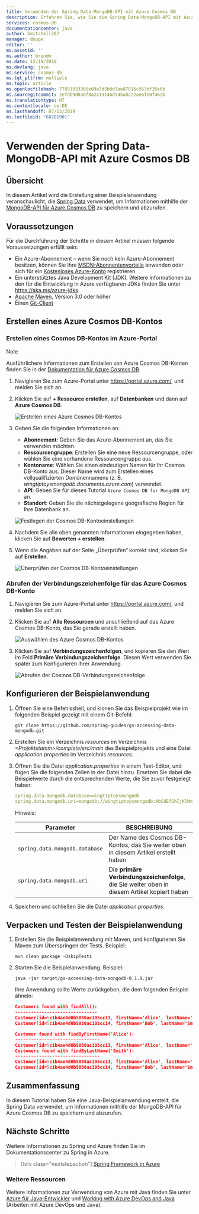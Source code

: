 ```yaml
---
title: Verwenden der Spring Data-MongoDB-API mit Azure Cosmos DB
description: Erfahren Sie, wie Sie die Spring Data-MongoDB-API mit Azure Cosmos DB verwenden.
services: cosmos-db
documentationcenter: java
author: bmitchell287
manager: douge
editor: ''
ms.assetid: ''
ms.author: brendm
ms.date: 12/19/2018
ms.devlang: java
ms.service: cosmos-db
ms.tgt_pltfrm: multiple
ms.topic: article
ms.openlocfilehash: 77851933366e09a7d5b0d1ae87816c563bf35e6b
ms.sourcegitcommit: 2efdb9d8a8f8a2c1914bd545a8c22ae6fe0f463b
ms.translationtype: HT
ms.contentlocale: de-DE
ms.lasthandoff: 07/15/2019
ms.locfileid: "68281901"
---
```

# <a name="how-to-use-spring-data-mongodb-api-with-azure-cosmos-db"></a>Verwenden der Spring Data-MongoDB-API mit Azure Cosmos DB

## <a name="overview"></a>Übersicht

In diesem Artikel wird die Erstellung einer Beispielanwendung veranschaulicht, die [Spring Data] verwendet, um Informationen mithilfe der [MongoDB-API für Azure Cosmos DB](/azure/cosmos-db/mongodb-introduction) zu speichern und abzurufen.

## <a name="prerequisites"></a>Voraussetzungen

Für die Durchführung der Schritte in diesem Artikel müssen folgende Voraussetzungen erfüllt sein:

* Ein Azure-Abonnement – wenn Sie noch kein Azure-Abonnement besitzen, können Sie Ihre [MSDN-Abonnentenvorteile] anwenden oder sich für ein [Kostenloses Azure-Konto] registrieren
* Ein unterstütztes Java Development Kit (JDK). Weitere Informationen zu den für die Entwicklung in Azure verfügbaren JDKs finden Sie unter <https://aka.ms/azure-jdks>.
* [Apache Maven](http://maven.apache.org/), Version 3.0 oder höher
* Einen [Git-Client](https://git-scm.com/downloads)

## <a name="create-an-azure-cosmos-db-account"></a>Erstellen eines Azure Cosmos DB-Kontos

### <a name="create-a-cosmos-db-account-using-the-azure-portal"></a>Erstellen eines Cosmos DB-Kontos im Azure-Portal

> [!NOTE]
> 
> Ausführlichere Informationen zum Erstellen von Azure Cosmos DB-Konten finden Sie in der [Dokumentation für Azure Cosmos DB](/azure/cosmos-db/).

1. Navigieren Sie zum Azure-Portal unter <https://portal.azure.com/>, und melden Sie sich an.

1. Klicken Sie auf **+ Ressource erstellen**, auf **Datenbanken** und dann auf **Azure Cosmos DB**.

   ![Erstellen eines Azure Cosmos DB-Kontos][COSMOSDB01]

1. Geben Sie die folgenden Informationen an:

   - **Abonnement**: Geben Sie das Azure-Abonnement an, das Sie verwenden möchten.
   - **Ressourcengruppe**: Erstellen Sie eine neue Ressourcengruppe, oder wählen Sie eine vorhandene Ressourcengruppe aus.
   - **Kontoname**: Wählen Sie einen eindeutigen Namen für Ihr Cosmos DB-Konto aus. Dieser Name wird zum Erstellen eines vollqualifizierten Domänennamens (z. B. *wingtiptoysmongodb.documents.azure.com*) verwendet.
   - **API**: Geben Sie für dieses Tutorial `Azure Cosmos DB for MongoDB API` an.
   - **Standort**: Geben Sie die nächstgelegene geografische Region für Ihre Datenbank an.

   ![Festlegen der Cosmos DB-Kontoeinstellungen][COSMOSDB02]
   
1. Nachdem Sie alle oben genannten Informationen eingegeben haben, klicken Sie auf **Bewerten + erstellen**.

1. Wenn die Angaben auf der Seite „Überprüfen“ korrekt sind, klicken Sie auf **Erstellen**.

   ![Überprüfen der Cosmos DB-Kontoeinstellungen][COSMOSDB03]

### <a name="retrieve-the-connection-string-for-your-azure-cosmos-db-account"></a>Abrufen der Verbindungszeichenfolge für das Azure Cosmos DB-Konto

1. Navigieren Sie zum Azure-Portal unter <https://portal.azure.com/>, und melden Sie sich an.

1. Klicken Sie auf **Alle Ressourcen** und anschließend auf das Azure Cosmos DB-Konto, das Sie gerade erstellt haben.

   ![Auswählen des Azure Cosmos DB-Kontos][COSMOSDB04]

1. Klicken Sie auf **Verbindungszeichenfolgen**, und kopieren Sie den Wert im Feld **Primäre Verbindungszeichenfolge**. Diesen Wert verwenden Sie später zum Konfigurieren Ihrer Anwendung.

   ![Abrufen der Cosmos DB-Verbindungszeichenfolge][COSMOSDB06]

## <a name="configure-the-sample-application"></a>Konfigurieren der Beispielanwendung

1. Öffnen Sie eine Befehlsshell, und klonen Sie das Beispielprojekt wie im folgenden Beispiel gezeigt mit einem Git-Befehl:

   ```shell
   git clone https://github.com/spring-guides/gs-accessing-data-mongodb.git
   ```

1. Erstellen Sie ein Verzeichnis *resources* im Verzeichnis *&lt;Projektstamm&gt;/complete/src/main* des Beispielprojekts und eine Datei *application.properties*  im Verzeichnis *resources*.

1. Öffnen Sie die Datei *application.properties* in einem Text-Editor, und fügen Sie die folgenden Zeilen in der Datei hinzu. Ersetzen Sie dabei die Beispielwerte durch die entsprechenden Werte, die Sie zuvor festgelegt haben:

   ```yaml
   spring.data.mongodb.database=wingtiptoysmongodb
   spring.data.mongodb.uri=mongodb://wingtiptoysmongodb:AbCdEfGhIjKlMnOpQrStUvWxYz==@wingtiptoysmongodb.documents.azure.com:10255/?ssl=true&replicaSet=globaldb
   ```
   Hinweis:

   | Parameter | BESCHREIBUNG |
   |---|---|
   | `spring.data.mongodb.database` | Der Name des Cosmos DB-Kontos, das Sie weiter oben in diesem Artikel erstellt haben |
   | `spring.data.mongodb.uri` | Die **primäre Verbindungszeichenfolge**, die Sie weiter oben in diesem Artikel kopiert haben |

1. Speichern und schließen Sie die Datei *application.properties*.

## <a name="package-and-test-the-sample-application"></a>Verpacken und Testen der Beispielanwendung 

1. Erstellen Sie die Beispielanwendung mit Maven, und konfigurieren Sie Maven zum Überspringen der Tests. Beispiel:

   ```shell
   mvn clean package -DskipTests
   ```

1. Starten Sie die Beispielanwendung. Beispiel:

   ```shell
   java -jar target/gs-accessing-data-mongodb-0.1.0.jar
   ```
    
   Ihre Anwendung sollte Werte zurückgeben, die dem folgenden Beispiel ähneln:

   ```json
   Customers found with findAll():
   -------------------------------
   Customer[id=5c1b4ae4d0b5080ac105cc13, firstName='Alice', lastName='Smith']
   Customer[id=5c1b4ae4d0b5080ac105cc14, firstName='Bob', lastName='Smith']
   
   Customer found with findByFirstName('Alice'):
   --------------------------------
   Customer[id=5c1b4ae4d0b5080ac105cc13, firstName='Alice', lastName='Smith']
   Customers found with findByLastName('Smith'):
   --------------------------------
   Customer[id=5c1b4ae4d0b5080ac105cc13, firstName='Alice', lastName='Smith']
   Customer[id=5c1b4ae4d0b5080ac105cc14, firstName='Bob', lastName='Smith']
   ```

## <a name="summary"></a>Zusammenfassung

In diesem Tutorial haben Sie eine Java-Beispielanwendung erstellt, die Spring Data verwendet, um Informationen mithilfe der MongoDB-API für Azure Cosmos DB zu speichern und abzurufen.

## <a name="next-steps"></a>Nächste Schritte

Weitere Informationen zu Spring und Azure finden Sie im Dokumentationscenter zu Spring in Azure.

> [!div class="nextstepaction"]
> [Spring Framework in Azure](/azure/java/spring-framework)

### <a name="additional-resources"></a>Weitere Ressourcen

Weitere Informationen zur Verwendung von Azure mit Java finden Sie unter [Azure für Java-Entwickler] und [Working with Azure DevOps and Java] (Arbeiten mit Azure DevOps und Java).

<!-- URL List -->

[Azure für Java-Entwickler]: /azure/java/
[kostenloses Azure-Konto]: https://azure.microsoft.com/pricing/free-trial/
[Working with Azure DevOps and Java]: /azure/devops/ (Arbeiten mit Azure DevOps und Java)
[MSDN-Abonnentenvorteile]: https://azure.microsoft.com/pricing/member-offers/msdn-benefits-details/
[Spring Boot]: http://projects.spring.io/spring-boot/
[Spring Data]: https://spring.io/projects/spring-data
[Spring Initializr]: https://start.spring.io/
[Spring Framework]: https://spring.io/

<!-- IMG List -->

[COSMOSDB01]: media/configure-spring-data-mongodb-with-cosmos-db/create-cosmos-db-01.png
[COSMOSDB02]: media/configure-spring-data-mongodb-with-cosmos-db/create-cosmos-db-02.png
[COSMOSDB03]: media/configure-spring-data-mongodb-with-cosmos-db/create-cosmos-db-03.png
[COSMOSDB04]: media/configure-spring-data-mongodb-with-cosmos-db/create-cosmos-db-04.png
[COSMOSDB06]: media/configure-spring-data-mongodb-with-cosmos-db/create-cosmos-db-06.png

